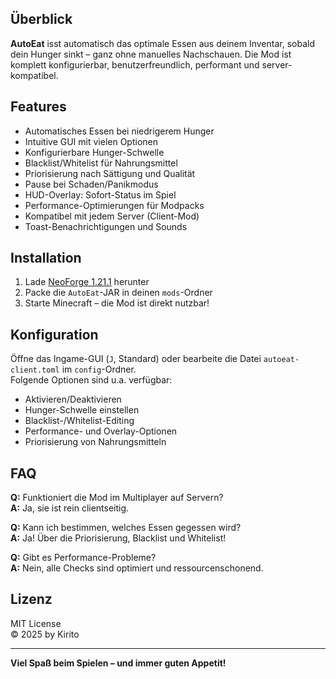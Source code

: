 ## Überblick

**AutoEat** isst automatisch das optimale Essen aus deinem Inventar, sobald dein Hunger sinkt – ganz ohne manuelles Nachschauen. Die Mod ist komplett konfigurierbar, benutzerfreundlich, performant und server-kompatibel.

## Features

- Automatisches Essen bei niedrigerem Hunger
- Intuitive GUI mit vielen Optionen
- Konfigurierbare Hunger-Schwelle
- Blacklist/Whitelist für Nahrungsmittel
- Priorisierung nach Sättigung und Qualität
- Pause bei Schaden/Panikmodus
- HUD-Overlay: Sofort-Status im Spiel
- Performance-Optimierungen für Modpacks
- Kompatibel mit jedem Server (Client-Mod)
- Toast-Benachrichtigungen und Sounds

## Installation

1. Lade [NeoForge 1.21.1](https://neoforged.net) herunter
2. Packe die `AutoEat`-JAR in deinen `mods`-Ordner
3. Starte Minecraft – die Mod ist direkt nutzbar!

## Konfiguration

Öffne das Ingame-GUI (`J`, Standard) oder bearbeite die Datei `autoeat-client.toml` im `config`-Ordner.  
Folgende Optionen sind u.a. verfügbar:
- Aktivieren/Deaktivieren
- Hunger-Schwelle einstellen
- Blacklist-/Whitelist-Editing
- Performance- und Overlay-Optionen
- Priorisierung von Nahrungsmitteln

## FAQ

**Q:** Funktioniert die Mod im Multiplayer auf Servern?  
**A:** Ja, sie ist rein clientseitig.

**Q:** Kann ich bestimmen, welches Essen gegessen wird?  
**A:** Ja! Über die Priorisierung, Blacklist und Whitelist!

**Q:** Gibt es Performance-Probleme?  
**A:** Nein, alle Checks sind optimiert und ressourcenschonend.

## Lizenz

MIT License  
© 2025 by Kirito

---

**Viel Spaß beim Spielen – und immer guten Appetit!**
